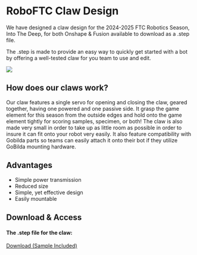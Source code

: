 # RoboFTC Claw Design

We have designed a claw design for the 2024-2025 FTC Robotics Season, Into The Deep, for both Onshape & Fusion available to download as a .step file.

The .step is made to provide an easy way to quickly get started with a bot by offering a well-tested claw for you team to use and edit.

![](/images/dac)
## How does our claws work?

Our claw features a single servo for opening and closing the claw, geared together, having one powered and one passive side. It grasp the game element for this season from the outside edges and hold onto the game element tightly for scoring samples, specimen, or both! The claw is also made very small in order to take up as little room as possible in order to insure it can fit onto your robot very easily. It also feature compatibility with Gobilda parts so teams can easily attach it onto their bot if they utilize GoBilda mounting hardware.

## Advantages
- Simple power transmission
- Reduced size
- Simple, yet effective design
- Easily mountable

## Download & Access

#### The .step file for the claw:

<a href="../downloads/claw.zip" download>Download (Sample Included)</a>
